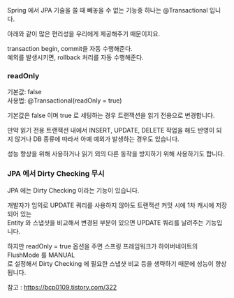 Spring 에서 JPA 기술을 쓸 때 빼놓을 수 없는 기능중 하나는 @Transactional 입니다.

아래와 같이 많은 편리성을 우리에게 제공해주기 때문이지요.

transaction begin, commit을 자동 수행해준다. <br/>
예외를 발생시키면, rollback 처리를 자동 수행해준다.

### readOnly

기본값: false <br/>
사용법: @Transactional(readOnly = true)

기본값은 false 이며 true 로 세팅하는 경우 트랜잭션을 읽기 전용으로 변경합니다.

만약 읽기 전용 트랜잭션 내에서 INSERT, UPDATE, DELETE 작업을 해도 반영이 되지 않거나 DB 종류에 따라서 아예 예외가 발생하는 경우도 있습니다.

성능 향상을 위해 사용하거나 읽기 외의 다른 동작을 방지하기 위해 사용하기도 합니다.

### JPA 에서 Dirty Checking 무시

JPA 에는 Dirty Checking 이라는 기능이 있습니다.

개발자가 임의로 UPDATE 쿼리를 사용하지 않아도 트랜잭션 커밋 시에 1차 캐시에 저장되어 있는 <br/>
Entity 와 스냅샷을 비교해서 변경된 부분이 있으면 UPDATE 쿼리를 날려주는 기능입니다.

하지만 readOnly = true 옵션을 주면 스프링 프레임워크가 하이버네이트의 FlushMode 를 MANUAL <br/>
로 설정해서 Dirty Checking 에 필요한 스냅샷 비교 등을 생략하기 때문에 성능이 향상됩니다.

참고 : https://bcp0109.tistory.com/322
